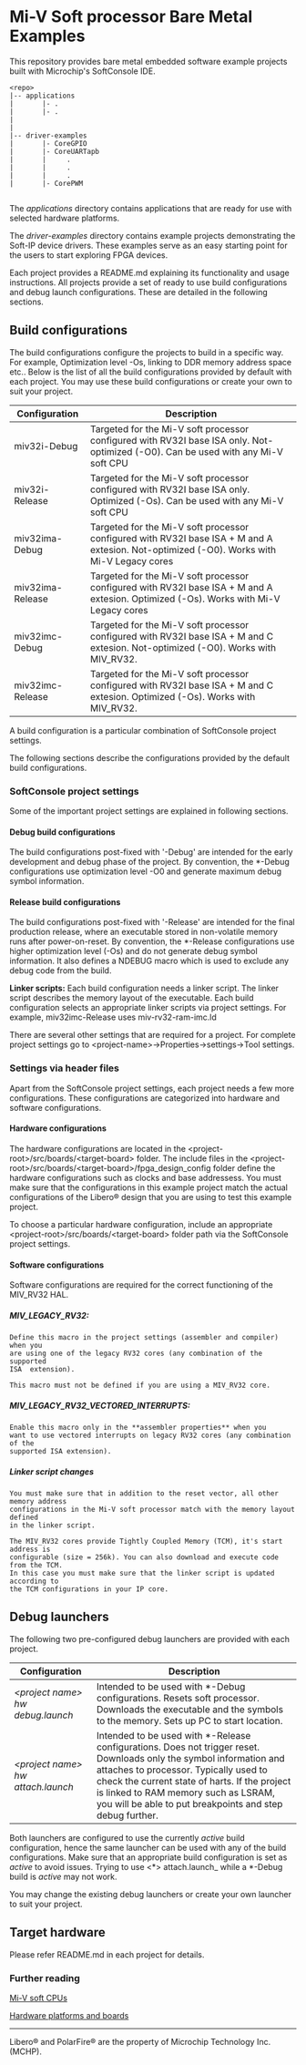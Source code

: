 # Mi-V Soft processor Bare Metal Examples
This repository provides bare metal embedded software example projects built with Microchip's SoftConsole IDE.

```
<repo>
|-- applications
|       |- .
|       |- .
|
|
|-- driver-examples
|       |- CoreGPIO
|       |- CoreUARTapb
|       |     .
|       |     .
|       |     .
|       |- CorePWM


```

The *applications* directory contains applications that are ready for use with selected hardware platforms.

The *driver-examples* directory contains example projects demonstrating the Soft-IP device drivers. These examples serve as an easy starting point for the users to start exploring FPGA devices.

Each project provides a README.md explaining its functionality and usage instructions.
All projects provide a set of ready to use build configurations and debug launch configurations. These are detailed in the following sections.

## Build configurations
The build configurations configure the projects to build in a specific way. For example, Optimization level -Os, linking to DDR memory address space etc..
Below is the list of all the build configurations provided by default with each project. You may use these build configurations or create your own to suit your project.

|Configuration             | Description                                                                                                  |
|------------------------- | ----------------------------------------------------------------------------------------------------------   |
|miv32i-Debug              | Targeted for the Mi-V soft processor configured with RV32I base ISA only. Not-optimized (-O0). Can be used with any Mi-V soft CPU |
|miv32i-Release            | Targeted for the Mi-V soft processor configured with RV32I base ISA only. Optimized (-Os). Can be used with any Mi-V soft CPU |
|miv32ima-Debug            | Targeted for the Mi-V soft processor configured with RV32I base ISA + M and A extesion. Not-optimized (-O0). Works with Mi-V Legacy cores |
|miv32ima-Release          | Targeted for the Mi-V soft processor configured with RV32I base ISA + M and A extesion. Optimized (-Os). Works with Mi-V Legacy cores |
|miv32imc-Debug            | Targeted for the Mi-V soft processor configured with RV32I base ISA + M and C extesion. Not-optimized (-O0). Works with MIV_RV32. |
|miv32imc-Release          | Targeted for the Mi-V soft processor configured with RV32I base ISA + M and C extesion. Optimized (-Os). Works with MIV_RV32.|

A build configuration is a particular combination of SoftConsole project settings.

The following sections describe the configurations provided by the default build configurations.

### SoftConsole project settings
Some of the important project settings are explained in following sections.

#### Debug build configurations
The build configurations post-fixed with '-Debug' are intended for the early development and debug phase of the project. By convention, the *-Debug configurations use optimization level -O0 and generate maximum debug symbol information.

#### Release build configurations
The build configurations post-fixed with '-Release' are intended for the final production release, where an executable stored in non-volatile memory runs after power-on-reset. By convention, the *-Release configurations use higher optimization level (-Os) and do not generate debug symbol information. It also defines a NDEBUG macro which is used to exclude any debug code from the build.

**Linker scripts:** Each build configuration needs a linker script. The linker script describes the memory layout of the executable. Each build configuration selects an appropriate linker scripts via project settings. For example, miv32imc-Release uses miv-rv32-ram-imc.ld

There are several other settings that are required for a project. For complete project settings go to \<project-name>->Properties->settings->Tool settings.

### Settings via header files
Apart from the SoftConsole project settings, each project needs a few more configurations. These configurations are categorized into hardware and software configurations.

#### Hardware configurations
The hardware configurations are located in the \<project-root>/src/boards/\<target-board> folder. The include files in the \<project-root>/src/boards/\<target-board>/fpga_design_config folder define the hardware configurations such as clocks and base addressess. You must make sure that the configurations in this example project match the actual configurations of the Libero&reg; design that you are using to test this example project.

To choose a particular hardware configuration, include an appropriate \<project-root>/src/boards/\<target-board> folder path via the SoftConsole project settings.

#### Software configurations
Software configurations are required for the correct functioning of the MIV_RV32 HAL.

##### MIV_LEGACY_RV32:

    Define this macro in the project settings (assembler and compiler) when you
    are using one of the legacy RV32 cores (any combination of the supported 
    ISA  extension).

    This macro must not be defined if you are using a MIV_RV32 core.

##### MIV_LEGACY_RV32_VECTORED_INTERRUPTS:

    Enable this macro only in the **assembler properties** when you
    want to use vectored interrupts on legacy RV32 cores (any combination of the
    supported ISA extension).

##### Linker script changes
    You must make sure that in addition to the reset vector, all other memory address
    configurations in the Mi-V soft processor match with the memory layout defined
    in the linker script.

    The MIV_RV32 cores provide Tightly Coupled Memory (TCM), it's start address is
    configurable (size = 256k). You can also download and execute code from the TCM.
    In this case you must make sure that the linker script is updated according to
    the TCM configurations in your IP core.
## Debug launchers
The following two pre-configured debug launchers are provided with each project.

|Configuration              | Description                                                                                                |
|---------------------------|------------------------------------------------------------------------------------------------------------|
|_\<project name> hw debug.launch_ | Intended to be used with *-Debug configurations. Resets soft processor.<br> Downloads the executable and the symbols to the memory. Sets up PC to start location. |
|_\<project name> hw attach.launch_ | Intended to be used with *-Release configurations. Does not trigger reset. <br> Downloads only the symbol information and attaches to processor. Typically used to check the current state of harts. If the project is linked to RAM memory such as LSRAM, you will be able to put breakpoints and step debug further.                   |

Both launchers are configured to use the currently _active_ build configuration, hence the same launcher can be used with any of the build configurations. Make sure that an appropriate build configuration is set as _active_ to avoid issues. Trying to use <*> attach.launch_ while a *-Debug build is _active_ may not work.

You may change the existing debug launchers or create your own launcher to suit your project.

## Target hardware
Please refer README.md in each project for details.

### Further reading
[Mi-V soft CPUs](https://mi-v-ecosystem.github.io/docs/mi-v-soft-cpu/#mi-v-soft-cpus)

[Hardware platforms and boards](https://mi-v-ecosystem.github.io/docs/mi-v-soft-cpu/#hardware-platforms-and-boards)
___
Libero&reg; and PolarFire&reg; are the property of Microchip Technology Inc. (MCHP).
